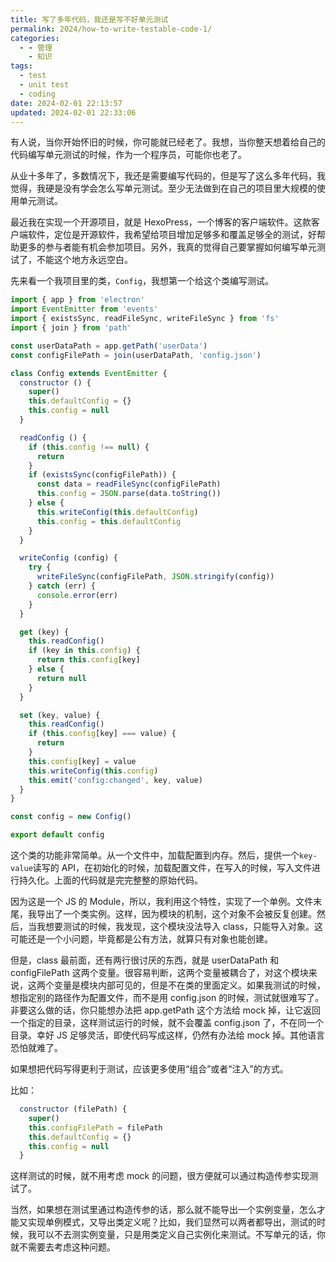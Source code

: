 ```yaml
---
title: 写了多年代码，我还是写不好单元测试
permalink: 2024/how-to-write-testable-code-1/
categories:
  - - 管理
    - 知识
tags:
  - test
  - unit test
  - coding
date: 2024-02-01 22:13:57
updated: 2024-02-01 22:33:06
---
```

有人说，当你开始怀旧的时候，你可能就已经老了。我想，当你整天想着给自己的代码编写单元测试的时候，作为一个程序员，可能你也老了。

从业十多年了，多数情况下，我还是需要编写代码的，但是写了这么多年代码，我觉得，我硬是没有学会怎么写单元测试。至少无法做到在自己的项目里大规模的使用单元测试。

<!--more-->

最近我在实现一个开源项目，就是 HexoPress，一个博客的客户端软件。这款客户端软件，定位是开源软件，我希望给项目增加足够多和覆盖足够全的测试，好帮助更多的参与者能有机会参加项目。另外，我真的觉得自己要掌握如何编写单元测试了，不能这个地方永远空白。

先来看一个我项目里的类，`Config`，我想第一个给这个类编写测试。

```js
import { app } from 'electron'
import EventEmitter from 'events'
import { existsSync, readFileSync, writeFileSync } from 'fs'
import { join } from 'path'

const userDataPath = app.getPath('userData')
const configFilePath = join(userDataPath, 'config.json')

class Config extends EventEmitter {
  constructor () {
    super()
    this.defaultConfig = {}
    this.config = null
  }

  readConfig () {
    if (this.config !== null) {
      return
    }
    if (existsSync(configFilePath)) {
      const data = readFileSync(configFilePath)
      this.config = JSON.parse(data.toString())
    } else {
      this.writeConfig(this.defaultConfig)
      this.config = this.defaultConfig
    }
  }

  writeConfig (config) {
    try {
      writeFileSync(configFilePath, JSON.stringify(config))
    } catch (err) {
      console.error(err)
    }
  }

  get (key) {
    this.readConfig()
    if (key in this.config) {
      return this.config[key]
    } else {
      return null
    }
  }

  set (key, value) {
    this.readConfig()
    if (this.config[key] === value) {
      return
    }
    this.config[key] = value
    this.writeConfig(this.config)
    this.emit('config:changed', key, value)
  }
}

const config = new Config()

export default config
```

这个类的功能非常简单。从一个文件中，加载配置到内存。然后，提供一个`key-value`读写的 API，在初始化的时候，加载配置文件，在写入的时候，写入文件进行持久化。上面的代码就是完完整整的原始代码。

因为这是一个 JS 的 Module，所以，我利用这个特性，实现了一个单例。文件末尾，我导出了一个类实例。这样，因为模块的机制，这个对象不会被反复创建。然后，当我想要测试的时候，我发现，这个模块没法导入 class，只能导入对象。这可能还是一个小问题，毕竟都是公有方法，就算只有对象也能创建。

但是，class 最前面，还有两行很讨厌的东西，就是 userDataPath 和 configFilePath 这两个变量。很容易判断，这两个变量被耦合了，对这个模块来说，这两个变量是模块内部可见的，但是不在类的里面定义。如果我测试的时候，想指定别的路径作为配置文件，而不是用 config.json 的时候，测试就很难写了。非要这么做的话，你只能想办法把 app.getPath 这个方法给 mock 掉，让它返回一个指定的目录，这样测试运行的时候，就不会覆盖 config.json 了，不在同一个目录。幸好 JS 足够灵活，即使代码写成这样，仍然有办法给 mock 掉。其他语言恐怕就难了。

如果想把代码写得更利于测试，应该更多使用“组合”或者“注入”的方式。

比如：

```js
  constructor (filePath) {
    super()
    this.configFilePath = filePath
    this.defaultConfig = {}
    this.config = null
  }
```

这样测试的时候，就不用考虑 mock 的问题，很方便就可以通过构造传参实现测试了。

当然，如果想在测试里通过构造传参的话，那么就不能导出一个实例变量，怎么才能又实现单例模式，又导出类定义呢？比如，我们显然可以两者都导出，测试的时候，我可以不去测实例变量，只是用类定义自己实例化来测试。不写单元的话，你就不需要去考虑这种问题。

